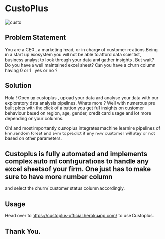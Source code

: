 # CustoPlus


![custo](https://user-images.githubusercontent.com/63863911/182765744-19a743e7-3080-43c4-959c-98d32e62c9c1.PNG)


## Problem Statement
You are a CEO , a marketing head, or in charge of customer relations.Being in a start up ecosystem you will not be able to afford data scientist,
business analyst to look through your data and gather insights . But wait? 
Do you have a well maintained excel sheet?  Can you have a churn column having 0 or 1 | yes or no ?


## Solution

Hola ! Open up custoplus , upload your data and analyse your data with our exploratory data analysis pipelines.
Whats more ? Well with numerous pre built plots with the click of a button you get full insights on customer behaviour 
based on region, age, gender, credit card usage and lot more depending on your columns.

Oh! and most importantly custoplus integrates machine learnine pipelines of knn,random forest and svm to predict if any new customer will stay or not based on other
parameters.

## Custoplus is fully automated and implements complex auto ml configurations to handle any excel sheetsof your firm. One just has to make sure to have more number column
and select the churn/ customer status  column accordingly. 

## Usage 

Head over to https://custoplus-official.herokuapp.com/ to use Custoplus.

## Thank You.


